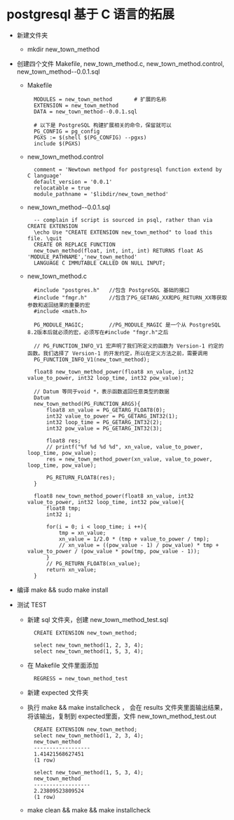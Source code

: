 # postgresql 基于 C 语言的拓展

* 新建文件夹
    * mkdir new_town_method

* 创建四个文件 Makefile, new_town_method.c, new_town_method.control, new_town_method--0.0.1.sql

    * Makefile

            MODULES = new_town_method		# 扩展的名称
            EXTENSION =	new_town_method
            DATA = new_town_method--0.0.1.sql

            # 以下是 PostgreSQL 构建扩展相关的命令，保留就可以
            PG_CONFIG = pg_config
            PGXS := $(shell $(PG_CONFIG) --pgxs)
            include $(PGXS)

    * new_town_method.control

            comment = 'Newtown methpod for postgresql function extend by C language'
            default_version = '0.0.1'
            relocatable = true
            module_pathname = '$libdir/new_town_method'
    * new_town_method--0.0.1.sql

            -- complain if script is sourced in psql, rather than via CREATE EXTENSION
            \echo Use "CREATE EXTENSION new_town_method" to load this file. \quit
            CREATE OR REPLACE FUNCTION
            new_town_method(float, int, int, int) RETURNS float AS 'MODULE_PATHNAME','new_town_method'
            LANGUAGE C IMMUTABLE CALLED ON NULL INPUT;
    
    * new_town_method.c

            #include "postgres.h"   //包含 PostgreSQL 基础的接口
            #include "fmgr.h"       //包含了PG_GETARG_XX和PG_RETURN_XX等获取参数和返回结果的重要的宏
            #include <math.h>

            PG_MODULE_MAGIC;        //PG_MODULE_MAGIC 是一个从 PostgreSQL 8.2版本后就必须的宏，必须写在#include "fmgr.h"之后

            // PG_FUNCTION_INFO_V1 宏声明了我们所定义的函数为 Version-1 约定的函数。我们选择了 Version-1 的开发约定，所以在定义方法之前，需要调用
            PG_FUNCTION_INFO_V1(new_town_method);

            float8 new_town_method_power(float8 xn_value, int32 value_to_power, int32 loop_time, int32 pow_value);

            // Datum 等同于void *，表示函数返回任意类型的数据
            Datum
            new_town_method(PG_FUNCTION_ARGS){
                float8 xn_value = PG_GETARG_FLOAT8(0);
                int32 value_to_power = PG_GETARG_INT32(1);
                int32 loop_time = PG_GETARG_INT32(2);
                int32 pow_value = PG_GETARG_INT32(3);

                float8 res;
                // printf("%f %d %d %d", xn_value, value_to_power, loop_time, pow_value);
                res = new_town_method_power(xn_value, value_to_power, loop_time, pow_value);

                PG_RETURN_FLOAT8(res);
            }

            float8 new_town_method_power(float8 xn_value, int32 value_to_power, int32 loop_time, int32 pow_value){
                float8 tmp;
                int32 i;

                for(i = 0; i < loop_time; i ++){
                    tmp = xn_value;
                    xn_value = 1/2.0 * (tmp + value_to_power / tmp);
                    // xn_value = ((pow_value - 1) / pow_value) * tmp + value_to_power / (pow_value * pow(tmp, pow_value - 1));
                }
                // PG_RETURN_FLOAT8(xn_value);
                return xn_value;
            }
* 编译 make && sudo make install

* 测试 TEST
    * 新建 sql 文件夹，创建 new_town_method_test.sql

            CREATE EXTENSION new_town_method;

            select new_town_method(1, 2, 3, 4);
            select new_town_method(1, 5, 3, 4);
    * 在 Makefile 文件里面添加

            REGRESS = new_town_method_test
    * 新建 expected 文件夹
    * 执行 make && make installcheck ， 会在 results 文件夹里面输出结果，将该输出，复制到 expected里面，文件 new_town_method_test.out

            CREATE EXTENSION new_town_method;
            select new_town_method(1, 2, 3, 4);
            new_town_method  
            ------------------
            1.41421568627451
            (1 row)

            select new_town_method(1, 5, 3, 4);
            new_town_method  
            ------------------
            2.23809523809524
            (1 row)

    * make clean && make && make installcheck